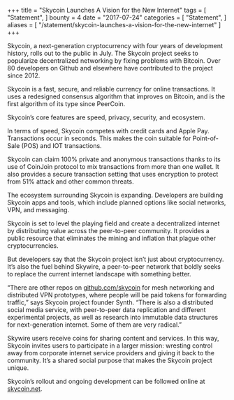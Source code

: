 +++
title = "Skycoin Launches A Vision for the New Internet"
tags = [
    "Statement",
]
bounty = 4
date = "2017-07-24"
categories = [
    "Statement",
]
aliases = [
	"/statement/skycoin-launches-a-vision-for-the-new-internet"
]
+++

Skycoin, a next-generation cryptocurrency with four years of development
history, rolls out to the public in July. The Skycoin project seeks to
popularize decentralized networking by fixing problems with Bitcoin. Over 80
developers on Github and elsewhere have contributed to the project since 2012.

Skycoin is a fast, secure, and reliable currency for online transactions.
It uses a redesigned consensus algorithm that improves on Bitcoin,
and is the first algorithm of its type since PeerCoin.

Skycoin’s core features are speed, privacy, security, and ecosystem.

In terms of speed, Skycoin competes with credit cards and Apple Pay.
Transactions occur in seconds.
This makes the coin suitable for Point-of-Sale (POS) and IOT transactions.

Skycoin can claim 100% private and anonymous transactions thanks to its use of
CoinJoin protocol to mix transactions from more than one wallet.
It also provides a secure transaction setting that uses encryption to
protect from 51% attack and other common threats.

The ecosystem surrounding Skycoin is expanding.
Developers are building Skycoin apps and tools,
which include planned options like social networks, VPN, and messaging.

Skycoin is set to level the playing field and create a decentralized internet
by distributing value across the peer-to-peer community.
It provides a public resource that eliminates the mining and inflation that
plague other cryptocurrencies.

But developers say that the Skycoin project isn’t just about cryptocurrency.
It’s also the fuel behind Skywire, a peer-to-peer network that boldly seeks to
replace the current internet landscape with something better.

“There are other repos on [github.com/skycoin](https://github.com/skycoin)
for mesh networking and distributed VPN prototypes, where people will be paid
tokens for forwarding traffic,” says Skycoin project founder Synth. “There is
also a distributed social media service, with peer-to-peer data replication and
different experimental projects, as well as research into immutable data
structures for next-generation internet. Some of them are very radical.”

Skywire users receive coins for sharing content and services.
In this way, Skycoin invites users to participate in a larger mission:
wresting control away from corporate internet service providers and giving it
back to the community. It’s a shared social purpose that makes the Skycoin
project unique.

Skycoin’s rollout and ongoing development can be followed online
at [skycoin.net](https://www.skycoin.net).

